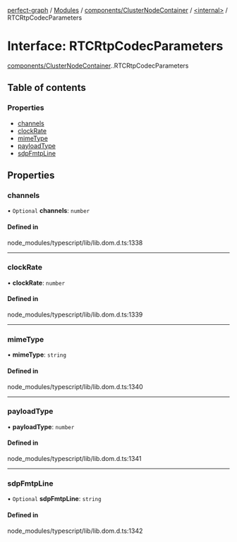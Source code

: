 [perfect-graph](../README.md) / [Modules](../modules.md) / [components/ClusterNodeContainer](../modules/components_ClusterNodeContainer.md) / [<internal\>](../modules/components_ClusterNodeContainer._internal_.md) / RTCRtpCodecParameters

# Interface: RTCRtpCodecParameters

[components/ClusterNodeContainer](../modules/components_ClusterNodeContainer.md).[<internal>](../modules/components_ClusterNodeContainer._internal_.md).RTCRtpCodecParameters

## Table of contents

### Properties

- [channels](components_ClusterNodeContainer._internal_.RTCRtpCodecParameters.md#channels)
- [clockRate](components_ClusterNodeContainer._internal_.RTCRtpCodecParameters.md#clockrate)
- [mimeType](components_ClusterNodeContainer._internal_.RTCRtpCodecParameters.md#mimetype)
- [payloadType](components_ClusterNodeContainer._internal_.RTCRtpCodecParameters.md#payloadtype)
- [sdpFmtpLine](components_ClusterNodeContainer._internal_.RTCRtpCodecParameters.md#sdpfmtpline)

## Properties

### channels

• `Optional` **channels**: `number`

#### Defined in

node_modules/typescript/lib/lib.dom.d.ts:1338

___

### clockRate

• **clockRate**: `number`

#### Defined in

node_modules/typescript/lib/lib.dom.d.ts:1339

___

### mimeType

• **mimeType**: `string`

#### Defined in

node_modules/typescript/lib/lib.dom.d.ts:1340

___

### payloadType

• **payloadType**: `number`

#### Defined in

node_modules/typescript/lib/lib.dom.d.ts:1341

___

### sdpFmtpLine

• `Optional` **sdpFmtpLine**: `string`

#### Defined in

node_modules/typescript/lib/lib.dom.d.ts:1342
